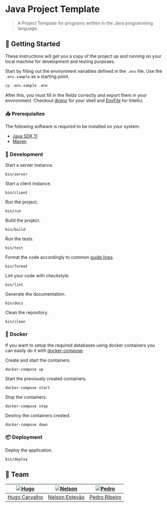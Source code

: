 [hugo]: https://github.com/HugoCarvalho99
[hugo-pic]: https://github.com/HugoCarvalho99.png?size=120
[nelson]: https://github.com/nelsonmestevao
[nelson-pic]: https://github.com/nelsonmestevao.png?size=120
[pedro]: https://github.com/pedroribeiro22
[pedro-pic]: https://github.com/pedroribeiro22.png?size=120

# Java Project Template

> A Project Template for programs written in the Java programming language.

## :rocket: Getting Started

These instructions will get you a copy of the project up and running on your
local machine for development and testing purposes.

Start by filling out the environment variables defined in the `.env` file. Use
the `.env.sample` as a starting point.

```bash
cp .env.sample .env
```

After this, you must fill in the fields correctly and export them in your
environment. Checkout [direnv](https://direnv.net/) for your shell and
[EnvFile](https://github.com/Ashald/EnvFile) for IntelliJ.

### :inbox_tray: Prerequisites

The following software is required to be installed on your system:

- [Java SDK 11](https://openjdk.java.net/)
- [Maven](https://maven.apache.org/maven-features.html)

### :hammer: Development

Start a server instance.

```
bin/server
```

Start a client instance.

```
bin/client
```

Run the project.

```
bin/run
```

Build the project.

```
bin/build
```

Run the tests.

```
bin/test
```

Format the code accordingly to common [guide lines](https://github.com/google/google-java-format).

```
bin/format
```

Lint your code with _checkstyle_.

```
bin/lint
```

Generate the documentation.

```
bin/docs
```

Clean the repository.

```
bin/clean
```

### :whale: Docker

If you want to setup the required databases using docker containers you can
easily do it with [docker-compose](https://docs.docker.com/compose/install/).

Create and start the containers.

```
docker-compose up
```

Start the previously created containers.

```
docker-compose start
```

Stop the containers.

```
docker-compose stop
```

Destroy the containers created.

```
docker-compose down
```

### :package: Deployment

Deploy the application.

```
bin/deploy
```

## :busts_in_silhouette: Team

| [![Hugo][hugo-pic]][hugo] | [![Nelson][nelson-pic]][nelson] | [![Pedro][pedro-pic]][pedro] |
| :-----------------------: | :-----------------------------: | :--------------------------: |
|   [Hugo Carvalho][hugo]   |    [Nelson Estevão][nelson]     |    [Pedro Ribeiro][pedro]    |

